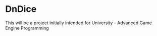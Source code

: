# DnDice
 This will be a project initially intended for University - Advanced Game Engine Programming 
